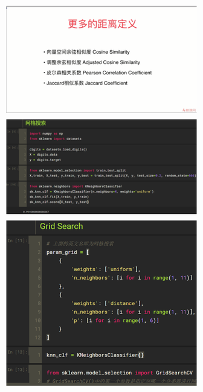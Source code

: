![1567307062244](assets/1567307062244.png)

![1567307692010](assets/1567307692010.png)

![1567307750077](assets/1567307750077.png)

